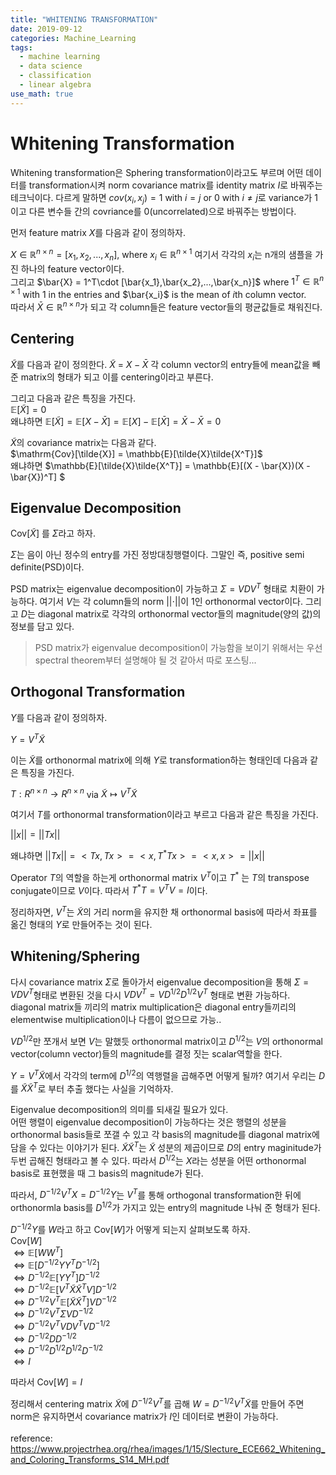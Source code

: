 ```yaml
---
title: "WHITENING TRANSFORMATION"
date: 2019-09-12
categories: Machine_Learning
tags:
  - machine learning
  - data science
  - classification
  - linear algebra
use_math: true
---
```


# Whitening Transformation

Whitening transformation은 Sphering transformation이라고도 부르며 어떤 데이터를 transformation시켜 norm covariance matrix를 identity matrix $I$로 바꿔주는 테크닉이다. 다르게 말하면 $cov(x_i,x_j) = 1$ with $i=j$ or $0$ with $i \neq j$로 variance가 1이고 다른 변수들 간의 covriance를 0(uncorrelated)으로 바꿔주는 방법이다.

먼저 feature matrix $X$를 다음과 같이 정의하자. 

$X \in \mathbb{R}^{n\times n} =  [x_1, x_2,...,x_n ]$, where $x_i \in \mathbb{R}^{n\times 1}$ 여기서 각각의 $x_i$는 n개의 샘플을 가진 하나의 feature vector이다.<br>
그리고 $\bar{X} = 1^T\cdot [\bar{x_1},\bar{x_2},...,\bar{x_n}]$ where $1^T \in \mathbb{R}^{n\times 1}$ with $1$ in the entries and $\bar{x_i}$ is the mean of $i$th column vector.<br>
따라서 $\bar{X} \in \mathbb{R}^{n\times n}$가 되고 각 column들은 feature vector들의 평균값들로 채워진다.

## Centering

$\tilde{X}$를 다음과 같이 정의한다. $\tilde{X}$ = $X - \bar{X}$ 각 column vector의 entry들에 mean값을 빼준 matrix의 형태가 되고 이를 centering이라고 부른다.<br>

그리고 다음과 같은 특징을 가진다.<br>
$\mathbb{E}[\tilde{X}]=0$<br>
왜냐하면 $\mathbb{E}[\tilde{X}] = \mathbb{E}[X - \bar{X}] = \mathbb{E}[X]-\mathbb{E}[\bar{X}] = \bar{X} - \bar{X} = 0$

$\tilde{X}$의 covariance matrix는 다음과 같다.<br>
$\mathrm{Cov}[\tilde{X}] = \mathbb{E}[\tilde{X}\tilde{X^T}]$<br>
왜냐하면 $\mathbb{E}[\tilde{X}\tilde{X^T}] = \mathbb{E}[(X - \bar{X})(X - \bar{X})^T] $<br>

## Eigenvalue Decomposition
$\mathrm{Cov}[\tilde{X}]$ 를 $\Sigma$라고 하자.

$\Sigma$는 음이 아닌 정수의 entry를 가진 정방대칭행렬이다. 그말인 즉, positive semi definite(PSD)이다.<br>

PSD matrix는 eigenvalue decomposition이 가능하고 $\Sigma = VDV^T$ 형태로 치환이 가능하다. 여기서 $V$는 각 column들의 norm $\rvert\rvert \cdot \rvert\rvert$이 1인 orthonormal vector이다. 그리고 $D$는 diagonal matrix로 각각의 orthonormal vector들의 magnitude(양의 값)의 정보를 담고 있다.<br>

> PSD matrix가 eigenvalue decomposition이 가능함을 보이기 위해서는 우선 spectral theorem부터 설명해야 될 것 같아서 따로 포스팅...

## Orthogonal Transformation
$Y$를 다음과 같이 정의하자.<br>

$Y = V^{T}\tilde{X}$ <br>

이는 $\tilde{X}$를 orthonormal matrix에 의해 $Y$로 transformation하는 형태인데 다음과 같은 특징을 가진다.

$T : R^{n\times n} \rightarrow R^{n\times n}$ via $\tilde{X} \mapsto V^T\tilde{X}$<br>

여기서 $T$를 orthonormal transformation이라고 부르고 다음과 같은 특징을 가진다.<br>

$\rvert\rvert x \rvert\rvert = \rvert\rvert Tx \rvert\rvert$

왜냐하면 $\rvert\rvert Tx \rvert\rvert = <Tx,Tx> = <x,T^{\ast}Tx> = <x,x> = \rvert\rvert x \rvert\rvert$

Operator $T$의 역할을 하는게 orthonormal matrix $V^T$이고 $T^{\ast}$ 는 $T$의 transpose conjugate이므로 $V$이다. 따라서 $T^{\ast}T = V^TV = I$이다.<br>

정리하자면, $V^{T}$는 $\tilde{X}$의 거리 norm을 유지한 채 orthonormal basis에 따라서 좌표를 옮긴 형태의 $Y$로 만들어주는 것이 된다.<br>

## Whitening/Sphering

다시 covariance matrix $\Sigma$로 돌아가서 eigenvalue decomposition을 통해 $\Sigma = VDV^T$형태로 변환된 것을 다시 $VDV^T = VD^{1/2}D^{1/2}V^T$ 형태로 변환 가능하다. diagonal matrix들 끼리의 matrix multiplication은 diagonal entry들끼리의 elementwise multiplication이나 다름이 없으므로 가능..

$VD^{1/2}$만 쪼개서 보면 $V$는 말했듯 orthonormal matrix이고 $D^{1/2}$는 $V$의 orthonormal vector(column vector)들의 magnitude를 결정 짓는 scalar역할을 한다.

$Y = V^T\tilde{X}$에서 각각의 term에 $D^{1/2}$의 역행렬을 곱해주면 어떻게 될까? 여기서 우리는 $D$를 $\tilde{X}\tilde{X}^T$로 부터 추출 했다는 사실을 기억하자.

Eigenvalue decomposition의 의미를 되새길 필요가 있다.<br> 어떤 행렬이 eigenvalue decomposition이 가능하다는 것은 행렬의 성분을 orthonormal basis들로 쪼갤 수 있고 각 basis의 magnitude를 diagonal matrix에 담을 수 있다는 이야기가 된다. $\tilde{X}\tilde{X}^T$는 $\tilde{X}$ 성분의 제곱이므로 $D$의 entry maginitude가 두번 곱해진 형태라고 볼 수 있다. 따라서 $D^{1/2}$는 $X$라는 성분을 어떤 orthonormal basis로 표현했을 때 그 basis의 magnitude가 된다.

따라서, $D^{-1/2} V^T X = D^{-1/2} Y$는 $V^T$를 통해 orthogonal transformation한 뒤에 orthonormla basis를 $D^{1/2}$가 가지고 있는 entry의 magnitude 나눠 준 형태가 된다.

$D^{-1/2} Y$를 $W$라고 하고 $\mathrm{Cov}[W]$가 어떻게 되는지 살펴보도록 하자.<br>
$\mathrm{Cov}[W]$<br>
$\Longleftrightarrow  \mathbb{E} [W W^T]$<br>
$\Longleftrightarrow  \mathbb{E}[D^{-1/2}Y Y^T D^{-1/2}]$<br>
$\Longleftrightarrow  D^{-1/2}\mathbb{E}[Y Y^T]D^{-1/2}$<br>
$\Longleftrightarrow  D^{-1/2}\mathbb{E}[V^T\tilde{X} \tilde{X}^T V]D^{-1/2}$<br>
$\Longleftrightarrow  D^{-1/2}V^T \mathbb{E}[\tilde{X} \tilde{X}^T]VD^{-1/2}$<br>
$\Longleftrightarrow  D^{-1/2} V^T \Sigma V D^{-1/2}$<br>
$\Longleftrightarrow  D^{-1/2} V^T V D V^T V D^{-1/2}$<br>
$\Longleftrightarrow  D^{-1/2}  D  D^{-1/2}$<br>
$\Longleftrightarrow  D^{-1/2}  D^{1/2}D^{1/2}  D^{-1/2}$<br>
$\Longleftrightarrow  I$<br>

따라서 $\mathrm{Cov}[W] = I$

정리해서 centering matrix $\tilde{X}$에  $D^{-1/2}V^T$를 곱해 $W= D^{-1/2}V^T\tilde{X}$를 만들어 주면 norm은 유지하면서 covariance matrix가 $I$인 데이터로 변환이 가능하다. <br><br>
reference: https://www.projectrhea.org/rhea/images/1/15/Slecture_ECE662_Whitening_and_Coloring_Transforms_S14_MH.pdf
